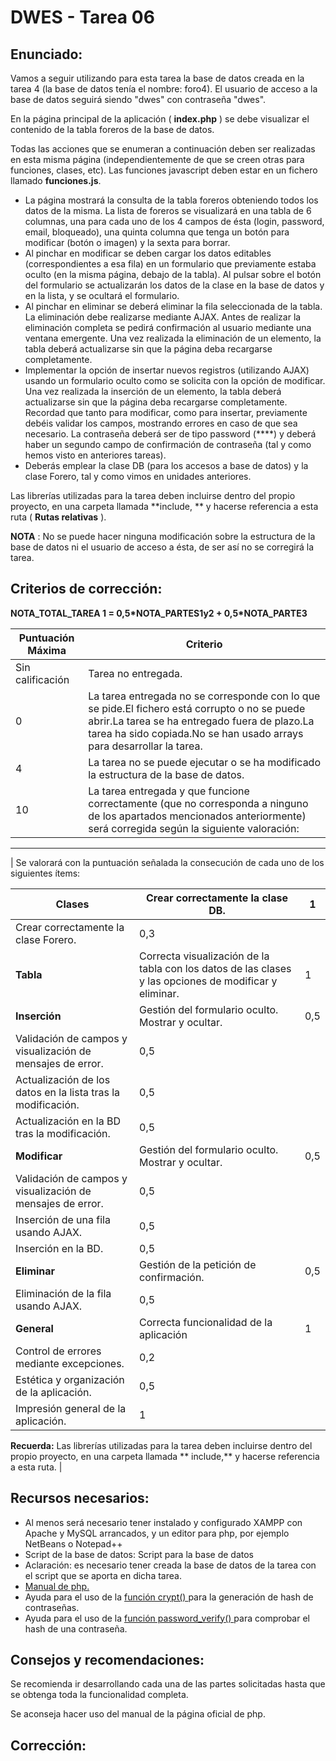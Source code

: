 ##
#  DWES - Tarea 06

## Enunciado:

Vamos a seguir utilizando para esta tarea la base de datos creada en la tarea 4 (la base de datos tenía el nombre: foro4). El usuario de acceso a la base de datos seguirá siendo &quot;dwes&quot; con contraseña &quot;dwes&quot;.

En la página principal de la aplicación ( **index.php** ) se debe visualizar el contenido de la tabla foreros de la base de datos.

Todas las acciones que se enumeran a continuación deben ser realizadas en esta misma página (independientemente de que se creen otras para funciones, clases, etc). Las funciones javascript deben estar en un fichero llamado  **funciones.js**.

- La página mostrará la consulta de la tabla foreros obteniendo todos los datos de la misma. La lista de foreros se visualizará en una tabla de 6 columnas, una para cada uno de los 4 campos de ésta (login, password, email, bloqueado), una quinta columna que tenga un botón para modificar (botón o imagen) y la sexta para borrar.
- Al pinchar en modificar se deben cargar los datos editables (correspondientes a esa fila) en un formulario que previamente estaba oculto (en la misma página, debajo de la tabla). Al pulsar sobre el botón del formulario se actualizarán los datos de la clase en la base de datos y en la lista, y se ocultará el formulario.
- Al pinchar en eliminar se deberá eliminar la fila seleccionada de la tabla. La eliminación debe realizarse mediante AJAX. Antes de realizar la eliminación completa se pedirá confirmación al usuario mediante una ventana emergente. Una vez realizada la eliminación de un elemento, la tabla deberá actualizarse sin que la página deba recargarse completamente.
- Implementar la opción de insertar nuevos registros (utilizando AJAX) usando un formulario oculto como se solicita con la opción de modificar. Una vez realizada la inserción de un elemento, la tabla deberá actualizarse sin que la página deba recargarse completamente. Recordad que tanto para modificar, como para insertar, previamente debéis validar los campos, mostrando errores en caso de que sea necesario. La contraseña deberá ser de tipo password (\*\*\*\*) y deberá haber un segundo campo de confirmación de contraseña (tal y como hemos visto en anteriores tareas).
- Deberás emplear la clase DB (para los accesos a base de datos) y la clase Forero, tal y como vimos en unidades anteriores.

Las librerías utilizadas para la tarea deben incluirse dentro del propio proyecto, en una carpeta llamada  **include, ** y hacerse referencia a esta ruta ( **Rutas relativas** ).

**NOTA** : No se puede hacer ninguna modificación sobre la estructura de la base de datos ni el usuario de acceso a ésta, de ser así no se corregirá la tarea.

##

## **Criterios de corrección:**

**NOTA\_TOTAL\_TAREA 1 = 0,5\*NOTA\_PARTES1y2 + 0,5\*NOTA\_PARTE3**

| **Puntuación Máxima** | **Criterio** |
| --- | --- |
| Sin calificación | Tarea no entregada. |
| 0 | La tarea entregada no se corresponde con lo que se  pide.El fichero está corrupto o no se puede abrir.La tarea se ha entregado fuera de plazo.La tarea ha sido copiada.No se han usado arrays para desarrollar la tarea. |
| 4 | La tarea no se puede ejecutar o se ha modificado la estructura de la base de datos. |
| 10 | La tarea entregada y que funcione correctamente (que no corresponda a ninguno de los apartados mencionados anteriormente) será corregida según la siguiente valoración: |

** **
|  Se valorará con la puntuación señalada la consecución de cada uno de los siguientes ítems:

| **Clases** | Crear correctamente la clase DB. | 1 |
| --- | --- | --- |
| Crear correctamente la clase Forero. | 0,3 |
| **Tabla** | Correcta visualización de la tabla con los datos de las clases y las opciones de modificar y eliminar. | 1 |
| **Inserción** | Gestión del formulario oculto. Mostrar y ocultar. | 0,5 |
| Validación de campos y visualización de mensajes de error. | 0,5 |
| Actualización de los datos en la lista tras la modificación. | 0,5 |
| Actualización en la BD tras la modificación. | 0,5 |
| **Modificar** | Gestión del formulario oculto. Mostrar y ocultar. | 0,5 |
| Validación de campos y visualización de mensajes de error. | 0,5 |
| Inserción de una fila usando AJAX. | 0,5 |
| Inserción en la BD. | 0,5 |
| **Eliminar** | Gestión de la petición de confirmación. | 0,5 |
| Eliminación de la fila usando AJAX. | 0,5 |
| **General** | Correcta funcionalidad de la aplicación | 1 |
| Control de errores mediante excepciones. | 0,2 |
| Estética y organización de la aplicación. | 0,5 |
| Impresión general de la aplicación. | 1 |

  **Recuerda:**  Las librerías utilizadas para la tarea deben incluirse dentro del propio proyecto, en una carpeta llamada ** include,**  y hacerse referencia a esta ruta. |

## Recursos necesarios:

- Al menos será necesario tener instalado y configurado XAMPP con Apache y MySQL arrancados, y un editor para php, por ejemplo NetBeans o Notepad++
- Script de la base de datos:  Script para la base de datos
- Aclaración: es necesario tener creada la base de datos de la tarea con el script que se aporta en dicha tarea.
- [Manual de php.](http://es1.php.net/manual/es/index.php)
- Ayuda para el uso de la [ función crypt() ](http://php.net/manual/es/function.crypt.php)para la generación de hash de contraseñas.
- Ayuda para el uso de la  [función password\_verify() ](http://php.net/manual/es/function.password-verify.php)para comprobar el hash de una contraseña.

## Consejos y recomendaciones:

Se recomienda ir desarrollando cada una de las partes solicitadas hasta que se obtenga toda la funcionalidad completa.

Se aconseja hacer uso del manual de la página oficial de php.

## Corrección:
